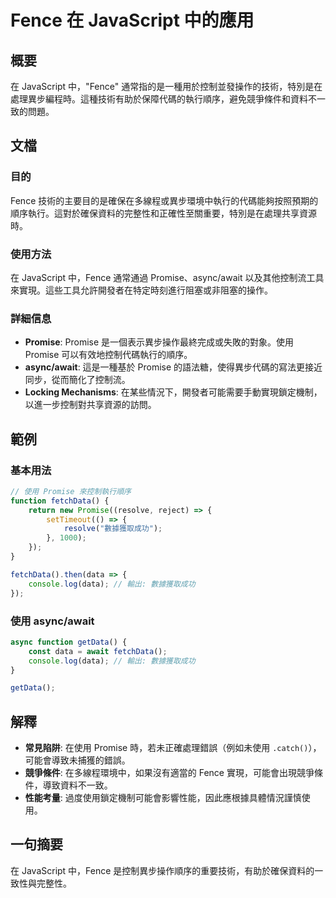 <!--
Meta Description: # Fence 在 JavaScript 中的應用 ## 概要 在 JavaScript 中，"Fence" 通常指的是一種用於控制並發操作的技術，特別是在處理異步編程時。這種技術有助於保障代碼的執行順序，避免競爭條件和資料不一致的問題。 ## 文檔 ### 目的 Fence 技術的主要目的是確保在...
Meta Keywords: promise, fence, javascript, async, await
-->

# Fence 在 JavaScript 中的應用

## 概要
在 JavaScript 中，"Fence" 通常指的是一種用於控制並發操作的技術，特別是在處理異步編程時。這種技術有助於保障代碼的執行順序，避免競爭條件和資料不一致的問題。

## 文檔
### 目的
Fence 技術的主要目的是確保在多線程或異步環境中執行的代碼能夠按照預期的順序執行。這對於確保資料的完整性和正確性至關重要，特別是在處理共享資源時。

### 使用方法
在 JavaScript 中，Fence 通常通過 Promise、async/await 以及其他控制流工具來實現。這些工具允許開發者在特定時刻進行阻塞或非阻塞的操作。

### 詳細信息
- **Promise**: Promise 是一個表示異步操作最終完成或失敗的對象。使用 Promise 可以有效地控制代碼執行的順序。
- **async/await**: 這是一種基於 Promise 的語法糖，使得異步代碼的寫法更接近同步，從而簡化了控制流。
- **Locking Mechanisms**: 在某些情況下，開發者可能需要手動實現鎖定機制，以進一步控制對共享資源的訪問。

## 範例
### 基本用法
```javascript
// 使用 Promise 來控制執行順序
function fetchData() {
    return new Promise((resolve, reject) => {
        setTimeout(() => {
            resolve("數據獲取成功");
        }, 1000);
    });
}

fetchData().then(data => {
    console.log(data); // 輸出: 數據獲取成功
});
```

### 使用 async/await
```javascript
async function getData() {
    const data = await fetchData();
    console.log(data); // 輸出: 數據獲取成功
}

getData();
```

## 解釋
- **常見陷阱**: 在使用 Promise 時，若未正確處理錯誤（例如未使用 `.catch()`），可能會導致未捕獲的錯誤。
- **競爭條件**: 在多線程環境中，如果沒有適當的 Fence 實現，可能會出現競爭條件，導致資料不一致。
- **性能考量**: 過度使用鎖定機制可能會影響性能，因此應根據具體情況謹慎使用。

## 一句摘要
在 JavaScript 中，Fence 是控制異步操作順序的重要技術，有助於確保資料的一致性與完整性。